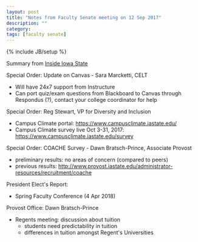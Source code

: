 ```yaml
---
layout: post
title: "Notes from Faculty Senate meeting on 12 Sep 2017"
description: ""
category: 
tags: [faculty senate]
---
```

{% include JB/setup %}

Summary from [Inside Iowa State](https://www.inside.iastate.edu/article/2017/09/14/fs)

Special Order: Update on Canvas - Sara Marcketti, CELT

- Will have 24x7 support from Instructure
- Can port quiz/exam questions from Blackboard to Canvas through Respondus (?), contact your college coordinator for help

Special Order: Reg Stewart, VP for Diversity and Inclusion

- Campus Climate portal: <https://www.campusclimate.iastate.edu/>
- Campus Climate survey live Oct 3-31, 2017: <https://www.campusclimate.iastate.edu/survey>

Special Order: COACHE Survey - Dawn Bratsch-Prince, Associate Provost

- preliminary results: no areas of concern (compared to peers)
- previous results: http://www.provost.iastate.edu/administrator-resources/recruitment/coache

President Elect's Report:

- Spring Faculty Conference (4 Apr 2018)

Provost Office: Dawn Bratsch-Prince

- Regents meeting: discussion about tuition
  - students need predictability in tuition
  - differences in tuition amongst Regent's Universities
